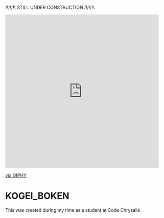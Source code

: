 /!\/!\/!\ STILL UNDER CONSTRUCTION /!\/!\/!\

<iframe src="https://giphy.com/embed/l3vQYe7l1TInypnYA" width="480" height="480" frameBorder="0" class="giphy-embed" allowFullScreen></iframe><p><a href="https://giphy.com/gifs/loop-work-monday-l3vQYe7l1TInypnYA">via GIPHY</a></p>


# KOGEI_BOKEN
This was created during my time as a student at Code Chrysalis


